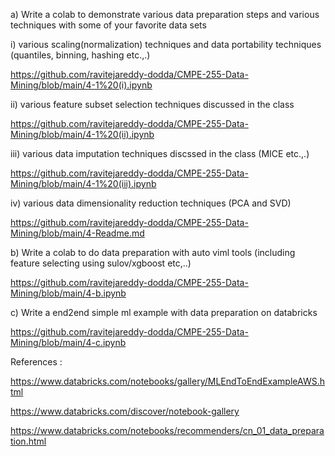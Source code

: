 a) Write a colab to demonstrate various data preparation steps and various techniques with some of your favorite data sets

i) various scaling(normalization) techniques and data portability techniques (quantiles, binning, hashing etc.,.)

https://github.com/ravitejareddy-dodda/CMPE-255-Data-Mining/blob/main/4-1%20(i).ipynb

ii) various feature subset selection techniques discussed in the class

https://github.com/ravitejareddy-dodda/CMPE-255-Data-Mining/blob/main/4-1%20(ii).ipynb

iii) various data imputation techniques discssed in the class (MICE etc.,.)

https://github.com/ravitejareddy-dodda/CMPE-255-Data-Mining/blob/main/4-1%20(iii).ipynb

iv) various data dimensionality reduction techniques (PCA and SVD)

https://github.com/ravitejareddy-dodda/CMPE-255-Data-Mining/blob/main/4-Readme.md

b) Write a colab to do data preparation with auto viml tools (including feature selecting using sulov/xgboost etc,..)

https://github.com/ravitejareddy-dodda/CMPE-255-Data-Mining/blob/main/4-b.ipynb

c) Write a end2end simple ml example with data preparation on databricks

https://github.com/ravitejareddy-dodda/CMPE-255-Data-Mining/blob/main/4-c.ipynb



References :

https://www.databricks.com/notebooks/gallery/MLEndToEndExampleAWS.html

https://www.databricks.com/discover/notebook-gallery

https://www.databricks.com/notebooks/recommenders/cn_01_data_preparation.html
